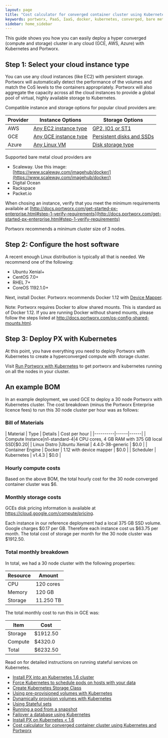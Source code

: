 ```yaml
---
layout: page
title: "Cost calculator for converged container cluster using Kubernetes and Portworx in GCE"
keywords: portworx, PaaS, IaaS, docker, kubernetes, converged, bare metal
sidebar: home_sidebar
---
```


This guide shows you how you can easily deploy a hyper converged (compute and storage) cluster in any cloud (GCE, AWS, Azure) with Kubernetes and Portworx.

## Step 1: Select your cloud instance type
You can use any cloud instances (like EC2) with persistent storage.  Portworx will automatically detect the performance of the volumes and match the CoS levels to the containers appropriately.  Portworx will also aggregate the capacity across all the cloud instances to provide a global pool of virtual, highly available storage to Kubernetes.

Compatible instance and storage options for popular cloud providers are:

| Provider | Instance Options | Storage Options |
|--------- |------------------|-----------------|
| AWS | [Any EC2 instance type](https://aws.amazon.com/ec2/instance-types/) | [GP2, IO1 or ST1](http://docs.aws.amazon.com/AWSEC2/latest/UserGuide/EBSVolumeTypes.html) |
| GCE | [Any GCE instance type](https://cloud.google.com/compute/docs/machine-types) | [Persistent disks and SSDs](https://cloud.google.com/compute/docs/disks/) |
| Azure | [Any Linux VM](https://azure.microsoft.com/en-us/pricing/details/virtual-machines/linux/?cdn=disable) | [Disk storage type](https://azure.microsoft.com/en-us/pricing/details/storage/disks/) |

Supported bare metal cloud providers are

* Scaleway.  Use this image: [https://www.scaleway.com/imagehub/docker/](https://www.scaleway.com/imagehub/docker/)
* Digital Ocean
* Rackspace
* Packet.io

When chosing an instance, verify that you meet the minimum requirements available at [http://docs.portworx.com/get-started-px-enterprise.html#step-1-verify-requirements](http://docs.portworx.com/get-started-px-enterprise.html#step-1-verify-requirements)

Portworx recommends a minimum cluster size of 3 nodes.

## Step 2: Configure the host software

A recent enough Linux distribution is typically all that is needed.  We recommend one of the following:

* Ubuntu Xenial+
* CentOS 7.0+
* RHEL 7+
* CoreOS 1192.1.0+

Next, install Docker.  Portworx recommends Docker 1.12 with [Device Mapper](https://docs.docker.com/engine/userguide/storagedriver/device-mapper-driver/#/configure-docker-with-devicemapper).

Note: Portworx requires Docker to allow shared mounts.  This is standard as of Docker 1.12.  If you are running Docker without shared mounts, please follow the steps listed at http://docs.portworx.com/os-config-shared-mounts.html.

## Step 3: Deploy PX with Kubernetes
At this point, you have everything you need to deploy Portworx with Kubernetes to create a hyperconverged compute with storage cluster.

Visit [Run Portworx with Kubernetes](/run-with-kubernetes.html) to get portworx and kubernetes running on all the nodes in your cluster.

## An example BOM
In an example deployment, we used GCE to deploy a 30 node Portworx with Kubernetes cluster.  The cost breakdown (minus the Portworx Enterprise licence fees) to run this 30 node cluster per hour was as follows:

### Bill of Materials

| Material | Type | Details | Cost per hour |
|----------|------|------|
| Compute Instance|n1-standard-4|4 CPU cores, 4 GB RAM with 375 GB local SSD|$0.20|
| Linux Distro |Ubuntu Xenial | 4.4.0-38-generic | $0.0 |
| Container Engine | Docker | 1.12 with device mapper | $0.0 |
| Scheduler | Kubernetes | v1.4.3 | $0.0 |

### Hourly compute costs
Based on the above BOM, the total hourly cost for the 30 node converged container cluster was $6.

### Monthly storage costs

GCEs disk pricing information is available at https://cloud.google.com/compute/pricing.

Each instance in our reference deployment had a local 375 GB SSD volume.  Google charges $0.17 per GB.  Therefore each instance cost us $63.75 per month.  The total cost of storage per month for the 30 node cluster was $1912.50.

### Total monthly breakdown

In total, we had a 30 node cluster with the following properties:

|Resource|Amount|
|------|------|
|CPU|120 cores|
|Memory| 120 GB|
|Storage| 11.250 TB|

The total monthly cost to run this in GCE was:

|Item|Cost|
|------|------|
|Storage|$1912.50|
|Compute|$4320.0|
|Total|$6232.50|

Read on for detailed instructions on running stateful services on Kubernetes.

* [Install PX into an Kubernetes 1.6 cluster]()
* [Force Kubernetes to schedule pods on hosts with your data](/kubernetes-convergence.html)
* [Create Kubernetes Storage Class](/kubernetes-define-storage-class.html)
* [Using pre-provisioned volumes with Kubernetes](/kubernetes-preprovisioned-volumes.html)
* [Dynamically provision volumes with Kubernetes](/kubernetes-dynamically-provisioned-volumes.html)
* [Using Stateful sets](/kubernetes-stateful-sets.html)
* [Running a pod from a snapshot](/kubernetes-running-a-pod-from-snapshot.html)
* [Failover a database using Kubernetes](kubernetes-database-failover.html)
* [Install PX on Kubernetes < 1.6](/kubernetes-run-with-flexvolume.html)
* [Cost calculator for converged container cluster using Kubernetes and Portworx](kubernetes-infrastructure-cost-calculator.html)